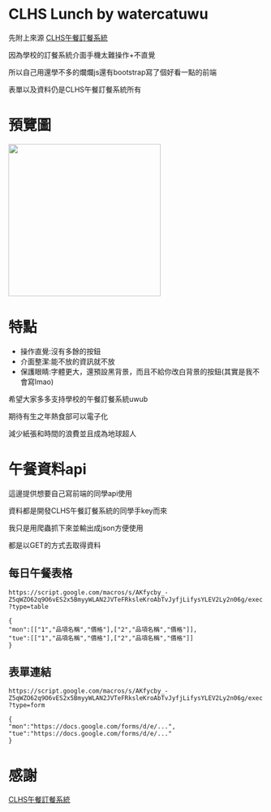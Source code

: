 # CLHS Lunch by watercatuwu

先附上來源
[CLHS午餐訂餐系統](https://sites.google.com/view/clhs-lunch/v-2-0)

因為學校的訂餐系統介面手機太難操作+不直覺

所以自己用還學不多的爛爛js還有bootstrap寫了個好看一點的前端

表單以及資料仍是CLHS午餐訂餐系統所有

# 預覽圖
<img src="https://cdn.discordapp.com/attachments/1046603288251990099/1216188996191780945/Screenshot_2024-03-10-09-00-39-54_e4424258c8b8649f6e67d283a50a2cbc.jpg?ex=65ff7b44&is=65ed0644&hm=5444f9a740961d801c8f95caf3e73a4f7382a18ac8beeae5ba56f2009a27be99&" width=300px>

# 特點

- 操作直覺:沒有多餘的按鈕
- 介面整潔:能不放的資訊就不放
- 保護眼睛:字體更大，還預設黑背景，而且不給你改白背景的按鈕(其實是我不會寫lmao)

希望大家多多支持學校的午餐訂餐系統uwub

期待有生之年熱食部可以電子化

減少紙張和時間的浪費並且成為地球超人

# 午餐資料api

這邊提供想要自己寫前端的同學api使用

資料都是開發CLHS午餐訂餐系統的同學手key而來

我只是用爬蟲抓下來並輸出成json方便使用

都是以GET的方式去取得資料

## 每日午餐表格

`https://script.google.com/macros/s/AKfycby_-Z5qWZO62q9O6vES2x5BmyyWLAN2JVTeFRksleKroAbTvJyfjLifysYLEV2Ly2n06g/exec?type=table`

```
{
"mon":[["1","品項名稱","價格"],["2","品項名稱","價格"]],
"tue":[["1","品項名稱","價格"],["2","品項名稱","價格"]]
}
```

## 表單連結

`https://script.google.com/macros/s/AKfycby_-Z5qWZO62q9O6vES2x5BmyyWLAN2JVTeFRksleKroAbTvJyfjLifysYLEV2Ly2n06g/exec?type=form`

```
{
"mon":"https://docs.google.com/forms/d/e/...",
"tue":"https://docs.google.com/forms/d/e/..."
}
```

# 感謝

[CLHS午餐訂餐系統](https://sites.google.com/view/clhs-lunch/v-2-0)
